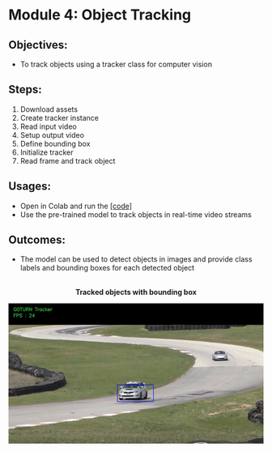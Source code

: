 # Module 4: Object Tracking

## Objectives:
- To track objects using a tracker class for computer vision

## Steps:
1. Download assets
2. Create tracker instance
3. Read input video
4. Setup output video
5. Define bounding box
6. Initialize tracker
7. Read frame and track object

## Usages:
- Open in Colab and run the [[code]](https://colab.research.google.com/github/OCR-tech/OCR-tech/blob/main/M4_Object_Tracking/Module_4_Object_Tracking.ipynb)
- Use the pre-trained model to track objects in real-time video streams

## Outcomes:
- The model can be used to detect objects in images and provide class labels and bounding boxes for each detected object
<br><br>

<p align="center"><b>Tracked objects with bounding box</b></p>

![Alt text](https://github.com/OCR-tech/OCR-tech/blob/main/docs/img/module_cv4a.png)
<br>